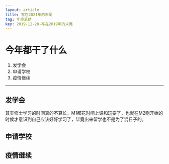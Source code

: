 ```yaml
---
layout: article
title: 写在2021年的末尾
tag: 年终总结
key: 2019-12-28-写在2019年的末尾
---
```


# 今年都干了什么

1. 发学会
2. 申请学校
3. 疫情继续

<!-- pagebreak -->
---

## 发学会

其实修士学习的时间真的不算长，M1都花时间上课和玩耍了，也就在M2刚开始的时候才意识到自己应该好好学习了，毕竟出来留学也不是为了混日子的。

## 申请学校

## 疫情继续
